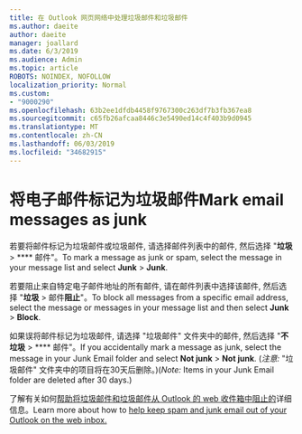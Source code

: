 ```yaml
---
title: 在 Outlook 网页网络中处理垃圾邮件和垃圾邮件
ms.author: daeite
author: daeite
manager: joallard
ms.date: 6/3/2019
ms.audience: Admin
ms.topic: article
ROBOTS: NOINDEX, NOFOLLOW
localization_priority: Normal
ms.custom:
- "9000290"
ms.openlocfilehash: 63b2ee1dfdb4458f9767300c263df7b3fb367ea8
ms.sourcegitcommit: c65fb26afcaa8446c3e5490ed14c4f403b9d0945
ms.translationtype: MT
ms.contentlocale: zh-CN
ms.lasthandoff: 06/03/2019
ms.locfileid: "34682915"
---
```

# <a name="mark-email-messages-as-junk"></a><span data-ttu-id="ce166-102">将电子邮件标记为垃圾邮件</span><span class="sxs-lookup"><span data-stu-id="ce166-102">Mark email messages as junk</span></span>

<span data-ttu-id="ce166-103">若要将邮件标记为垃圾邮件或垃圾邮件, 请选择邮件列表中的邮件, 然后选择 "**垃圾** > \*\*\*\* 邮件"。</span><span class="sxs-lookup"><span data-stu-id="ce166-103">To mark a message as junk or spam, select the message in your message list and select **Junk** > **Junk**.</span></span>

<span data-ttu-id="ce166-104">若要阻止来自特定电子邮件地址的所有邮件, 请在邮件列表中选择该邮件, 然后选择 "**垃圾** > 邮件**阻止**"。</span><span class="sxs-lookup"><span data-stu-id="ce166-104">To block all messages from a specific email address, select the message or messages in your message list and then select **Junk** > **Block**.</span></span>

<span data-ttu-id="ce166-105">如果误将邮件标记为垃圾邮件, 请选择 "垃圾邮件" 文件夹中的邮件, 然后选择 "**不垃圾** > \*\*\*\* 邮件"。</span><span class="sxs-lookup"><span data-stu-id="ce166-105">If you accidentally mark a message as junk, select the message in your Junk Email folder and select **Not junk** > **Not junk**.</span></span> <span data-ttu-id="ce166-106">(*注意:* "垃圾邮件" 文件夹中的项目将在30天后删除。)</span><span class="sxs-lookup"><span data-stu-id="ce166-106">(*Note:* Items in your Junk Email folder are deleted after 30 days.)</span></span>

<span data-ttu-id="ce166-107">了解有关如何[帮助将垃圾邮件和垃圾邮件从 Outlook 的 web 收件箱中阻止的](https://support.office.com/article/db786e79-54e2-40cc-904f-d89d57b7f41d)详细信息。</span><span class="sxs-lookup"><span data-stu-id="ce166-107">Learn more about how to [help keep spam and junk email out of your Outlook on the web inbox.](https://support.office.com/article/db786e79-54e2-40cc-904f-d89d57b7f41d)</span></span>